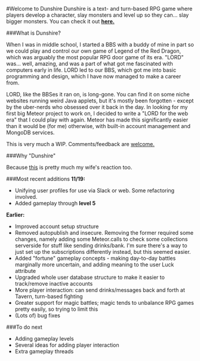 #Welcome to Dunshire
Dunshire is a text- and turn-based RPG game where players develop a character, slay monsters and level up so they can... slay bigger monsters. You can check it out **[here.](http://www.dunshirecones.com)**

###What is Dunshire?

When I was in middle school, I started a BBS with a buddy of mine in part so we could play and control our own game of Legend of the Red Dragon, which was arguably the most popular RPG door game of its era. "LORD" was... well, amazing, and was a part of what got me fascinated with computers early in life. LORD led to our BBS, which got me into basic programming and design, which I have now managed to make a career from.

LORD, like the BBSes it ran on, is long-gone. You can find it on some niche websites running weird Java applets, but it's mostly been forgotten - except by the uber-nerds who obsessed over it back in the day. In looking for my first big Meteor project to work on, I decided to write a "LORD for the web era" that I could play with again. Meteor has made this significantly easier than it would be (for me) otherwise, with built-in account management and MongoDB services.

This is very much a WIP. Comments/feedback are [welcome.](http://www.twitter.com/blairreeves)

###Why "Dunshire"

Because [this](https://www.youtube.com/watch?v=XfXfOCIIFcY) is pretty much my wife's reaction too.

###Most recent additions
**11/19:**
* Unifying user profiles for use via Slack or web. Some refactoring involved.
* Added gameplay through **level 5**

**Earlier:**
* Improved account setup structure
* Removed autopublish and insecure. Removing the former required some changes, namely adding some Meteor.calls to check some collections serverside for stuff like sending drinks/bank. I'm sure there's a way to just set up the subscriptions differently instead, but this seemed easier.
* Added "fortune" gameplay concepts - making day-to-day battles marginally more uncertain, and adding meaning to the user Luck attribute
* Upgraded whole user database structure to make it easier to track/remove inactive accounts
* More player interaction: can send drinks/messages back and forth at Tavern, turn-based fighting
* Greater support for magic battles; magic tends to unbalance RPG games pretty easily, so trying to limit this
* (Lots of) bug fixes

###To do next
* Adding gameplay levels
* Several ideas for adding player interaction
* Extra gameplay threads

